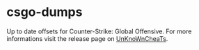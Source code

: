 # csgo-dumps

Up to date offsets for Counter-Strike: Global Offensive. For more informations visit the release page on [UnKnoWnCheaTs](https://www.unknowncheats.me/forum/counterstrike-global-offensive/169351-haze-dumper-json-config-based-offset-dumper.html).
